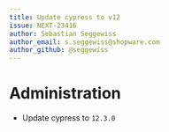 ```yaml
---
title: Update cypress to v12
issue: NEXT-23416
author: Sebastian Seggewiss
author_email: s.seggewiss@shopware.com
author_github: @seggewiss
---
```

# Administration
* Update cypress to `12.3.0`